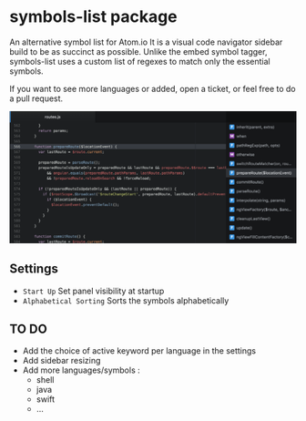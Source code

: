 # symbols-list package

An alternative symbol list for Atom.io
It is a visual code navigator sidebar build to be as succinct as possible.
Unlike the embed symbol tagger, symbols-list uses a custom list of regexes to match only the essential symbols.

If you want to see more languages or added, open a ticket, or feel free to do a pull request.

![Symbols List](https://raw.githubusercontent.com/7ute/symbols-list/master/package_screenshot.png)

## Settings
* `Start Up` Set panel visibility at startup
* `Alphabetical Sorting` Sorts the symbols alphabetically

## TO DO
* Add the choice of active keyword per language in the settings
* Add sidebar resizing
* Add more languages/symbols :
  * shell
  * java
  * swift
  * …
